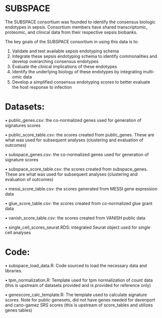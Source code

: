 # SUBSPACE
The SUBSPACE consortium was founded to identify the consensus biologic endotypes in sepsis. Consortium members have shared transcriptomic, proteomic, and clinical data from their respective sepsis biobanks.

The key goals of the SUBSPACE consortium in using this data is to:
1) Validate and test available sepsis endotyping schema
2) Integrate these sepsis endotyping schema to identify commonalities and develop overarching consensus endotypes
3) Evaluate the clinical implications of these endotypes
4) Identify the underlying biology of these endotypes by integrating multi-omic data
5) Develop a simplified consensus endotyping scores to better evaluate the host response to infection

# Datasets:
•	public_genes.csv: the co-normalized genes used for generation of signatures scores

•	public_score_table.csv: the scores created from public_genes. These are what was used for subsequent analyses (clustering and evaluation of outcomes)

•	subspace_genes.csv: the co-normalized genes used for generation of signature scores

•	subspace_score_table.csv: the scores created from subspace_genes. These are what was used for subsequent analyses (clustering and evaluation of outcomes)

•	messi_score_table.csv: the scores generated from MESSI gene expression data

•	glue_score_table.csv: the scores created from co-normalized glue grant data

•	vanish_score_table.csv: the scores created from VANISH public data

•	single_cell_scores_seurat.RDS: integrated Seurat object used for single cell analyses

# Code:
•	subspace_load_data.R: Code sourced to load the necessary data and libraries.

•	tpm_normalization.R: Template used for tpm normalization of count data (this is upstream of datasets provided and is provided for reference only)

•	genescore_calc_template.R: The template used to calculate signature scores. Note for public genesets, did not have genes needed for davenport and cano-gamez SRS scores (this is upstream of score_tables and utilizes genes tables)
